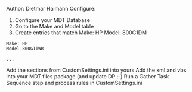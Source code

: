 Author:
  Dietmar Haimann
Configure:
  1. Configure your MDT Database
  2. Go to the Make and Model table
  3. Create entries that match
    Make: HP
    Model: 800G1DM
    
    Make: HP
    Model 800G1TWR
    
    ...
    
  Add the sections from CustomSettings.ini into yours
  Add the xml and vbs into your MDT files package (and update DP ;-)
  Run a Gather Task Sequence step and process rules in CustomSettings.ini
